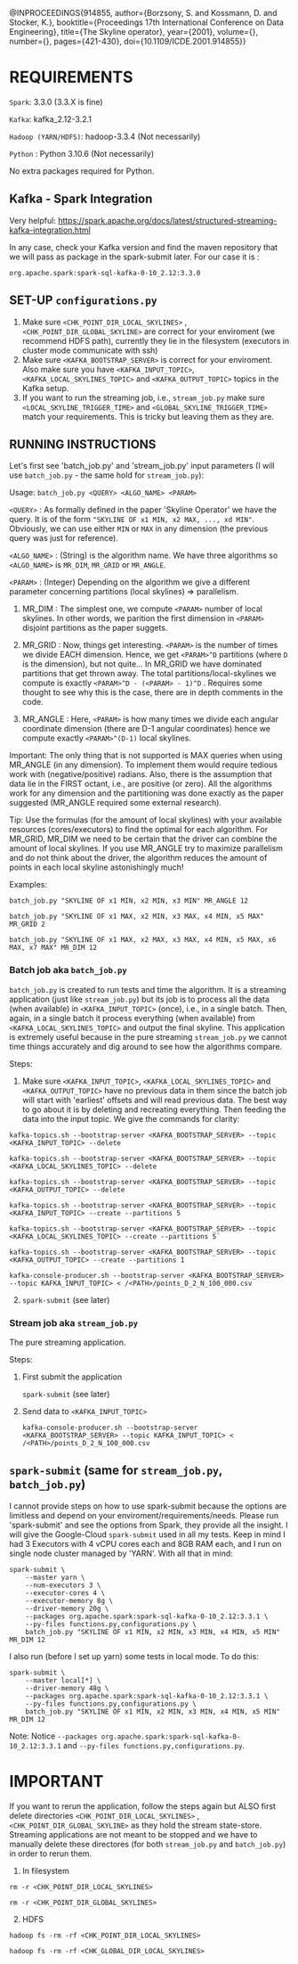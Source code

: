 @INPROCEEDINGS{914855,
  author={Borzsony, S. and Kossmann, D. and Stocker, K.},
  booktitle={Proceedings 17th International Conference on Data Engineering}, 
  title={The Skyline operator}, 
  year={2001},
  volume={},
  number={},
  pages={421-430},
  doi={10.1109/ICDE.2001.914855}}

# REQUIREMENTS

`Spark`: 3.3.0   (3.3.X is fine)

`Kafka`: kafka_2.12-3.2.1

`Hadoop (YARN/HDFS)`: hadoop-3.3.4 (Not necessarily)

`Python` : Python 3.10.6 (Not necessarily)

No extra packages required for Python.


## Kafka - Spark Integration

Very helpful: https://spark.apache.org/docs/latest/structured-streaming-kafka-integration.html

In any case, check your Kafka version and find the maven repository that we will pass
as package in the spark-submit later. For our case it is :

	org.apache.spark:spark-sql-kafka-0-10_2.12:3.3.0


## SET-UP `configurations.py`
 
1. Make sure `<CHK_POINT_DIR_LOCAL_SKYLINES>` , `<CHK_POINT_DIR_GLOBAL_SKYLINE>` are correct for your enviroment (we recommend HDFS path),
currently they lie in the filesystem (executors in cluster mode communicate with ssh)
2. Make sure `<KAFKA_BOOTSTRAP_SERVER>` is correct for your enviroment. Also make sure you have `<KAFKA_INPUT_TOPIC>`, `<KAFKA_LOCAL_SKYLINES_TOPIC>`
and `<KAFKA_OUTPUT_TOPIC>` topics in the Kafka setup.
3. If you want to run the streaming job, i.e., `stream_job.py` make sure `<LOCAL_SKYLINE_TRIGGER_TIME>` and `<GLOBAL_SKYLINE_TRIGGER_TIME>` match
your requirements. This is tricky but leaving them as they are.


## RUNNING INSTRUCTIONS

Let's first see 'batch_job.py' and 'stream_job.py' input parameters (I will use `batch_job.py` - the same hold for `stream_job.py`):

Usage: `batch_job.py <QUERY> <ALGO_NAME> <PARAM>`

`<QUERY>` : As formally defined in the paper 'Skyline Operator' we have the query. It is of the form `"SKYLINE OF x1 MIN, x2 MAX, ..., xd MIN"`.
	Obviously, we can use either `MIN` or `MAX` in any dimension (the previous query was just for reference). 
	
`<ALGO_NAME>` : (String) is the algorithm name. We have three algorithms so `<ALGO_NAME>` is `MR_DIM`, `MR_GRID` or `MR_ANGLE`.

`<PARAM>` : (Integer) Depending on the algorithm we give a different parameter concerning partitions (local skylines) => parallelism.

1. MR_DIM : The simplest one, we compute `<PARAM>` number of local skylines. In other words, we parition the first dimension
	in `<PARAM>` disjoint partitions as the paper suggets.
	
2. MR_GRID : Now, things get interesting. `<PARAM>` is the number of times we divide EACH dimension. Hence, we get `<PARAM>^D`
	partitions (where `D` is the dimension), but not quite... In MR_GRID we have dominated partitions that get thrown away.
	The total partitions/local-skylines we compute is exactly `<PARAM>^D - (<PARAM> - 1)^D` . Requires some thought to see
	why this is the case, there are in depth comments in the code.
	
3. MR_ANGLE : Here, `<PARAM>` is how many times we divide each angular coordinate dimension (there are D-1 angular coordinates) 
	hence we compute exactly `<PARAM>^(D-1)` local skylines.

Important: The only thing that is not supported is MAX queries when using MR_ANGLE (in any dimension). To implement them would require
tedious work with (negative/positive) radians. Also, there is the assumption that data lie in the FIRST octant, i.e., are positive (or zero).
All the algorithms work for any dimension and the partitioning was done exactly as the paper suggested (MR_ANGLE required some external research).

Tip: Use the formulas (for the amount of local skylines) with your available resources (cores/executors) to find the optimal <PARAM> for each
algorithm. For MR_GRID, MR_DIM we need to be certain that the driver can combine the amount of local skylines. If you use MR_ANGLE try to maximize parallelism
and do not think about the driver, the algorithm reduces the amount of points in each local skyline astonishingly much!

Examples:
```
batch_job.py "SKYLINE OF x1 MIN, x2 MIN, x3 MIN" MR_ANGLE 12
	
batch_job.py "SKYLINE OF x1 MAX, x2 MIN, x3 MAX, x4 MIN, x5 MAX" MR_GRID 2
	
batch_job.py "SKYLINE OF x1 MAX, x2 MAX, x3 MAX, x4 MIN, x5 MAX, x6 MAX, x7 MAX" MR_DIM 12
```
	
### Batch job aka `batch_job.py` 

`batch_job.py` is created to run tests and time the algorithm. It is a streaming application (just like `stream_job.py`) but its job is to 
process all the data (when available) in `<KAFKA_INPUT_TOPIC>` (once), i.e., in a single batch. Then, again, in a single batch it process everything 
(when available) from `<KAFKA_LOCAL_SKYLINES_TOPIC>` and output the final skyline. This application is extremely useful because in the pure streaming
`stream_job.py` we cannot time things accurately and dig around to see how the algorithms compare.

Steps:

1. Make sure `<KAFKA_INPUT_TOPIC>`, `<KAFKA_LOCAL_SKYLINES_TOPIC>` and `<KAFKA_OUTPUT_TOPIC>` have no previous data in them since the batch
job will start with 'earliest' offsets and will read previous data. The best way to go about it is by deleting and recreating everything.
Then feeding the data into the input topic. We give the commands for clarity:
```
kafka-topics.sh --bootstrap-server <KAFKA_BOOTSTRAP_SERVER> --topic <KAFKA_INPUT_TOPIC> --delete

kafka-topics.sh --bootstrap-server <KAFKA_BOOTSTRAP_SERVER> --topic <KAFKA_LOCAL_SKYLINES_TOPIC> --delete

kafka-topics.sh --bootstrap-server <KAFKA_BOOTSTRAP_SERVER> --topic <KAFKA_OUTPUT_TOPIC> --delete

kafka-topics.sh --bootstrap-server <KAFKA_BOOTSTRAP_SERVER> --topic <KAFKA_INPUT_TOPIC> --create --partitions 5

kafka-topics.sh --bootstrap-server <KAFKA_BOOTSTRAP_SERVER> --topic <KAFKA_LOCAL_SKYLINES_TOPIC> --create --partitions 5`

kafka-topics.sh --bootstrap-server <KAFKA_BOOTSTRAP_SERVER> --topic <KAFKA_OUTPUT_TOPIC> --create --partitions 1

kafka-console-producer.sh --bootstrap-server <KAFKA_BOOTSTRAP_SERVER> --topic KAFKA_INPUT_TOPIC> < /<PATH>/points_D_2_N_100_000.csv

```
	
2. `spark-submit` (see later)

### Stream job aka `stream_job.py`

The pure streaming application.

Steps:

1. First submit the application

	`spark-submit` (see later)
	
2. Send data to `<KAFKA_INPUT_TOPIC>`

	`kafka-console-producer.sh --bootstrap-server <KAFKA_BOOTSTRAP_SERVER> --topic KAFKA_INPUT_TOPIC> < /<PATH>/points_D_2_N_100_000.csv`

## `spark-submit` (same for `stream_job.py`, `batch_job.py`)

I cannot provide steps on how to use spark-submit because the options are limitless and depend on your enviroment/requirements/needs. Please
run 'spark-submit' and see the options from Spark, they provide all the insight. I will give the Google-Cloud `spark-submit` used in all my
tests. Keep in mind I had 3 Executors with 4 vCPU cores each and 8GB RAM each, and I run on single node cluster managed by 'YARN'. With all that in mind:

```
spark-submit \
	--master yarn \
	--num-executors 3 \
	--executor-cores 4 \
	--executor-memory 8g \
	--driver-memory 20g \
	--packages org.apache.spark:spark-sql-kafka-0-10_2.12:3.3.1 \
	--py-files functions.py,configurations.py \
	batch_job.py "SKYLINE OF x1 MIN, x2 MIN, x3 MIN, x4 MIN, x5 MIN" MR_DIM 12
```

I also run (before I set up yarn) some tests in local mode. To do this:

```
spark-submit \
	--master local[*] \
	--driver-memory 48g \
	--packages org.apache.spark:spark-sql-kafka-0-10_2.12:3.3.1 \
	--py-files functions.py,configurations.py \
	batch_job.py "SKYLINE OF x1 MIN, x2 MIN, x3 MIN, x4 MIN, x5 MIN" MR_DIM 12
```

Note: Notice `--packages org.apache.spark:spark-sql-kafka-0-10_2.12:3.3.1` and `--py-files functions.py,configurations.py`.

# IMPORTANT

If you want to rerun the application, follow the steps again but ALSO first delete directories `<CHK_POINT_DIR_LOCAL_SKYLINES>` ,
`<CHK_POINT_DIR_GLOBAL_SKYLINE>` as they hold the stream state-store. Streaming applications are not meant to be stopped and we have to manually
delete these directores (for both `stream_job.py` and `batch_job.py`) in order to rerun them.
	
1. In filesystem 
```
rm -r <CHK_POINT_DIR_LOCAL_SKYLINES>

rm -r <CHK_POINT_DIR_GLOBAL_SKYLINES>
```
2. HDFS
```
hadoop fs -rm -rf <CHK_POINT_DIR_LOCAL_SKYLINES>

hadoop fs -rm -rf <CHK_GLOBAL_DIR_LOCAL_SKYLINES>
```







